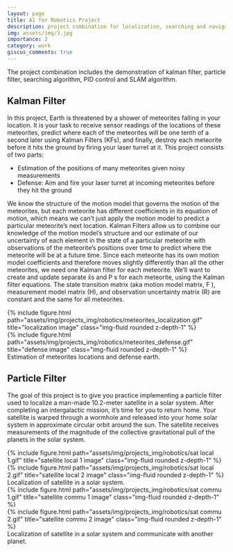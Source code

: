 ```yaml
---
layout: page
title: AI for Robotics Project
description: project combination for localization, searching and navigation
img: assets/img/3.jpg
importance: 2
category: work
giscus_comments: true
---
```


The project combination includes the demonstration of kalman filter, particle filter, searching algorithm, PID control and SLAM algorithm.

## Kalman Filter

In this project, Earth is threatened by a shower of meteorites falling in your location. It is your task to receive
sensor readings of the locations of these meteorites, predict where each of the meteorites will be one tenth of a
second later using Kalman Filters (KFs), and finally, destroy each meteorite before it hits the ground by firing
your laser turret at it.
This project consists of two parts:
- Estimation of the positions of many meteorites given noisy measurements
- Defense: Aim and fire your laser turret at incoming meteorites before they hit the ground


We know the structure of the motion model that governs the motion of the meteorites, but each meteorite
has different coefficients in its equation of motion, which means we can’t just apply the motion model to
predict a particular meteorite’s next location. Kalman Filters allow us to combine our knowledge of the motion
model’s structure and our estimate of our uncertainty of each element in the state of a particular meteorite
with observations of the meteorite’s positions over time to predict where the meteorite will be at a future time.
Since each meteorite has its own motion model coefficients and therefore moves slightly differently than all the
other meteorites, we need one Kalman filter for each meteorite. We’ll want to create and update separate x̄s
and P s for each meteorite, using the Kalman filter equations. The state transition matrix (aka motion model
matrix, F ), measurement model matrix (H), and observation uncertainty matrix (R) are constant and the
same for all meteorites.

<div class="row">
    <div class="col-sm mt-3 mt-md-0">
        {% include figure.html path="assets/img/projects_img/robotics/meteorites_localization.gif" title="localization image" class="img-fluid rounded z-depth-1" %}
    </div>
    <div class="col-sm mt-3 mt-md-0">
        {% include figure.html path="assets/img/projects_img/robotics/meteorites_defense.gif" title="defense image" class="img-fluid rounded z-depth-1" %}
    </div>
</div>
<div class="caption">
    Estimation of meteorites locations and defense earth.
</div>


## Particle Filter

The goal of this project is to give you practice implementing a particle filter used to localize a
man-made 10.2-meter satellite in a solar system. After completing an intergalactic mission,
it’s time for you to return home. Your satellite is warped through a wormhole and released
into your home solar system in approximate circular orbit around the sun. The satellite
receives measurements of the magnitude of the collective gravitational pull of the planets in
the solar system.

<div class="row">
    <div class="col-sm mt-3 mt-md-0">
        {% include figure.html path="assets/img/projects_img/robotics/sat local 1.gif" title="satellite local 1 image" class="img-fluid rounded z-depth-1" %}
    </div>
    <div class="col-sm mt-3 mt-md-0">
        {% include figure.html path="assets/img/projects_img/robotics/sat local 2.gif" title="satellite local 2 image" class="img-fluid rounded z-depth-1" %}
    </div>
</div>
<div class="caption">
    Localization of satellite in a solar system.
</div>


<div class="row">
    <div class="col-sm mt-3 mt-md-0">
        {% include figure.html path="assets/img/projects_img/robotics/sat commu 1.gif" title="satellite commu 1 image" class="img-fluid rounded z-depth-1" %}
    </div>
    <div class="col-sm mt-3 mt-md-0">
        {% include figure.html path="assets/img/projects_img/robotics/sat commu 2.gif" title="satellite commu 2 image" class="img-fluid rounded z-depth-1" %}
    </div>
</div>
<div class="caption">
    Localization of satellite in a solar system and communicate with another planet.
</div>